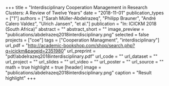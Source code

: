 +++
title = "Interdisciplinary Cooperation Management in Research Clusters: A Review of Twelve Years"
date = "2018-11-01"
publication_types = ["1"]
authors = ["Sarah Müller-Abdelrazeq", "Philipp Brauner", "André Calero Valdez", "Ulrich Jansen", "et al."]
publication = "In: ICICKM 2018 (South Africa)"
abstract = ""
abstract_short = ""
image_preview = "publications/abdelrazeq2018interdisciplinary.png"
selected = false
projects = ["coe"]
tags = ["Cooperation Managment", "interdisciplinary"]
url_pdf = "http://academic-bookshop.com/shop/search.php?q=icickm&pageid=2351980"
url_preprint = "pdf/abdelrazeq2018interdisciplinary.pdf"
url_code = ""
url_dataset = ""
url_project = ""
url_slides = ""
url_video = ""
url_poster = ""
url_source = ""
math = true
highlight = true
[header]
image = "publications/abdelrazeq2018interdisciplinary.png"
caption = "Result highlight"
+++
